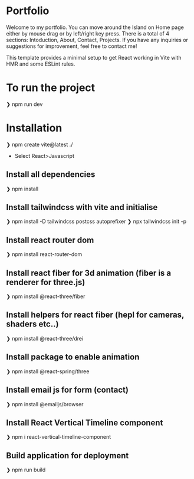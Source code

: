 # Portfolio

Welcome to my portfolio. You can move around the Island on Home page either by mouse drag or by left/right key press. There is a total of 4 sections: Intoduction, About, Contact, Projects. If you have any inquiries or suggestions for improvement, feel free to contact me!



This template provides a minimal setup to get React working in Vite with HMR and some ESLint rules.

# To run the project

❯ npm run dev

# Installation

❯ npm create vite@latest ./

- Select React>Javascript

## Install all dependencies

❯ npm install

## Install tailwindcss with vite and initialise

❯ npm install -D tailwindcss postcss autoprefixer
❯ npx tailwindcss init -p

## Install react router dom

❯ npm install react-router-dom

## Install react fiber for 3d animation (fiber is a renderer for three.js)

❯ npm install @react-three/fiber

## Install helpers for react fiber (hepl for cameras, shaders etc..)

❯ npm install @react-three/drei

## Install package to enable animation

❯ npm install @react-spring/three

## Install email js for form (contact)

❯ npm install @emailjs/browser

## Install React Vertical Timeline component

❯ npm i react-vertical-timeline-component

## Build application for deployment

❯ npm run build
